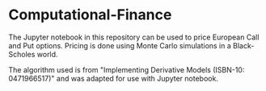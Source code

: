 # Computational-Finance
The Jupyter notebook in this repository can be used to price European Call and Put options. 
Pricing is done using Monte Carlo simulations in a Black-Scholes world. 

The algorithm used is from "Implementing Derivative Models (ISBN-10: 0471966517)" and was adapted for use with Jupyter notebook.
